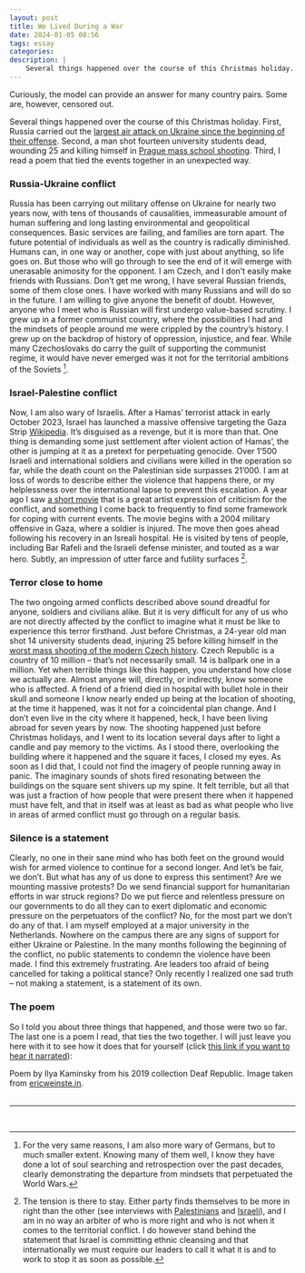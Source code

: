 ```yaml
---
layout: post
title: We Lived During a War
date: 2024-01-05 08:56
tags: essay 
categories:
description: |
    Several things happened over the course of this Christmas holiday. A bombing, a shooting and a poem. This post is about what ties them together, and you are not going to like it.
---
```


<div class="img_row"> <img class="col three" src="{{ site.baseurl }}/img/llmwar.jpeg" alt="" title="llm war prompt"/> </div>
<div class="col three caption">
Curiously, the model can provide an answer for many country pairs. Some are, however, censored out.</div>

Several things happened over the course of this Christmas holiday. First, Russia carried out the [largest air attack on Ukraine since the beginning of their offense](https://www.reuters.com/world/europe/russia-launches-massive-air-attack-ukraine-least-10-dead-kyiv-2023-12-29/). Second, a man shot fourteen university students dead, wounding 25 and killing himself in [Prague mass school shooting](https://en.wikipedia.org/wiki/2023_Prague_shooting). Third, I read a poem that tied the events together in an unexpected way.

### Russia-Ukraine conflict

Russia has been carrying out military offense on Ukraine for nearly two years now, with tens of thousands of causalities, immeasurable amount of human suffering and long lasting environmental and geopolitical consequences. Basic services are failing, and families are torn apart. The future potential of individuals as well as the country is radically diminished. Humans can, in one way or another, cope with just about anything, so life goes on. But those who will go through to see the end of it will emerge with unerasable animosity for the opponent.
I am Czech, and I don’t easily make friends with Russians. Don’t get me wrong, I have several Russian friends, some of them close ones. I have worked with many Russians and will do so in the future. I am willing to give anyone the benefit of doubt. However, anyone who I meet who is Russian will first undergo value-based scrutiny. I grew up in a former communist country, where the possibilities I had and the mindsets of people around me were crippled by the country’s history. I grew up on the backdrop of history of oppression, injustice, and fear. While many Czechoslovaks do carry the guilt of supporting the communist regime, it would have never emerged was it not for the territorial ambitions of the Soviets [^1].

### Israel-Palestine conflict

Now, I am also wary of Israelis. After a Hamas’ terrorist attack in early October 2023, Israel has launched a massive offensive targeting the Gaza Strip [Wikipedia](https://en.wikipedia.org/wiki/2023_Israel%E2%80%93Hamas_war). It’s disguised as a revenge, but it is more than that. One thing is demanding some just settlement after violent action of Hamas’, the other is jumping at it as a pretext for perpetuating genocide. Over 1’500 Israeli and international soldiers and civilians were killed in the operation so far, while the death count on the Palestinian side surpasses 21’000. 
I am at loss of words to describe either the violence that happens there, or my helplessness over the international lapse to prevent this escalation. A year ago I saw [a short movie](https://leidenshorts.nl/film/image-of-victory/) that is a great artist expression of criticism for the conflict, and something I come back to frequently to find some framework for coping with current events. The movie begins with a 2004 military offensive in Gaza, where a soldier is injured. The move then goes ahead following his recovery in an Isreali hospital. He is visited by tens of people, including Bar Rafeli and the Israeli defense minister, and touted as a war hero. Subtly, an impression of utter farce and futility surfaces [^2].

### Terror close to home

The two ongoing armed conflicts described above sound dreadful for anyone, soldiers and civilians alike. But it is very difficult for any of us who are not directly affected by the conflict to imagine what it must be like to experience this terror firsthand. 
Just before Christmas, a 24-year old man shot 14 university students dead, injuring 25 before killing himself in the [worst mass shooting of the modern Czech history](https://en.wikipedia.org/wiki/2023_Prague_shooting). Czech Republic is a country of 10 million – that’s not necessarily small. 14 is ballpark one in a million. Yet when terrible things like this happen, you understand how close we actually are. Almost anyone will, directly, or indirectly, know someone who is affected. A friend of a friend died in hospital with bullet hole in their skull and someone I know nearly ended up being at the location of shooting, at the time it happened, was it not for a coincidental plan change. And I don’t even live in the city where it happened, heck, I have been living abroad for seven years by now.
The shooting happened just before Christmas holidays, and I went to its location several days after to light a candle and pay memory to the victims. As I stood there, overlooking the building where it happened and the square it faces, I closed my eyes. As soon as I did that, I could not find the imagery of people running away in panic. The imaginary sounds of shots fired resonating between the buildings on the square sent shivers up my spine. It felt terrible, but all that was just a fraction of how people that were present there when it happened must have felt, and that in itself was at least as bad as what people who live in areas of armed conflict must go through on a regular basis.

### Silence is a statement

Clearly, no one in their sane mind who has both feet on the ground would wish for armed violence to continue for a second longer. And let’s be fair, we don’t. But what has any of us done to express this sentiment? Are we mounting massive protests? Do we send financial support for humanitarian efforts in war struck regions? Do we put fierce and relentless pressure on our governments to do all they can to exert diplomatic and economic pressure on the perpetuators of the conflict? No, for the most part we don’t do any of that. I am myself employed at a major university in the Netherlands. Nowhere on the campus there are any signs of support for either Ukraine or Palestine. In the many months following the beginning of the conflict, no public statements to condemn the violence have been made. I find this extremely frustrating. Are leaders too afraid of being cancelled for taking a political stance? Only recently I realized one sad truth – not making a statement, is a statement of its own.

### The poem

So I told you about three things that happened, and those were two so far. The last one is a poem I read, that ties the two together. I will just leave you here with it to see how it does that for yourself (click [this link if you want to hear it narrated](https://onbeing.org/programs/ilya-kaminsky-we-lived-happily-during-the-war/)):

<div class="img_row"> <img class="col three" src="{{ site.baseurl }}/img/kaminsky_poem.jpg" alt="" title="poem from kaminsky"/> </div>
<div class="col three caption">
Poem by Ilya Kaminsky from his 2019 collection Deaf Republic. Image taken from <a href=" https://ericweinste.in/">ericweinste.in</a>.
</div>

<br>
<hr>
<br>

[^1]: For the very same reasons, I am also more wary of Germans, but to much smaller extent. Knowing many of them well, I know they have done a lot of soul searching and retrospection over the past decades, clearly demonstrating the departure from mindsets that perpetuated the World Wars.
[^2]: The tension is there to stay. Either party finds themselves to be more in right than the other (see interviews with [Palestinians](https://www.youtube.com/watch?v=Ry6kpYFHnxs&ab_channel=CoreyGil-Shuster) and [Israeli](https://www.youtube.com/watch?v=JhSHTJr8S64&t=199s&ab_channel=CoreyGil-Shuster)), and I am in no way an arbiter of who is more right and who is not when it comes to the territorial conflict. I do however stand behind the statement that Israel is committing ethnic cleansing and that internationally we must require our leaders to call it what it is and to work to stop it as soon as possible.
